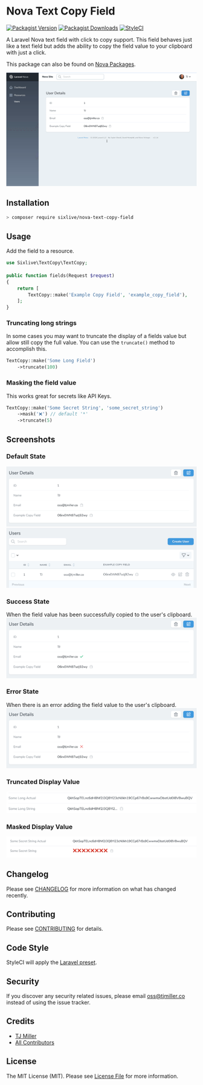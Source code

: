 # Nova Text Copy Field

[![Packagist Version](https://img.shields.io/packagist/v/sixlive/nova-text-copy-field.svg?style=flat-square)](https://packagist.org/packages/sixlive/nova-text-copy-field)
[![Packagist Downloads](https://img.shields.io/packagist/dt/sixlive/nova-text-copy-field.svg?style=flat-square)](https://packagist.org/packages/sixlive/nova-text-copy-field)
[![StyleCI](https://github.styleci.io/repos/152124692/shield)](https://github.styleci.io/repos/152124692)

A Laravel Nova text field with click to copy support. This field behaves just like a text field but adds the ability to copy the field value to your clipboard with just a click.

This package can also be found on [Nova Packages](https://novapackages.com/packages/sixlive/nova-text-copy-field).

![animated screenshot](.docs/animated.gif)

## Installation

```bash
> composer require sixlive/nova-text-copy-field
```

## Usage
Add the field to a resource.

```php
use Sixlive\TextCopy\TextCopy;

public function fields(Request $request)
{
    return [
        TextCopy::make('Example Copy Field', 'example_copy_field'),
    ];
}
```

### Truncating long strings
In some cases you may want to truncate the display of a fields value but allow still copy the full value. You can use the `truncate()` method to accomplish this.

```php
TextCopy::make('Some Long Field')
    ->truncate(100)
```

### Masking the field value
This works great for secrets like API Keys.

```php
TextCopy::make('Some Secret String', 'some_secret_string')
    ->mask('❌') // default '*'
    ->truncate(5)
```

## Screenshots
### Default State
![default](.docs/default.png)
![default](.docs/index.png)

### Success State
When the field value has been successfully copied to the user's clipboard.
![success](.docs/success.png)

### Error State
When there is an error adding the field value to the user's clipboard.
![error](.docs/error.png)

### Truncated Display Value
![truncated display](.docs/truncated-screenshot.png)

### Masked Display Value
![masked display](.docs/masked-screenshot.png)

## Changelog
Please see [CHANGELOG](CHANGELOG.md) for more information on what has changed recently.

## Contributing
Please see [CONTRIBUTING](CONTRIBUTING.md) for details.

## Code Style
StyleCI will apply the [Laravel preset](https://docs.styleci.io/presets#laravel).

## Security
If you discover any security related issues, please email oss@tjmiller.co instead of using the issue tracker.

## Credits
- [TJ Miller](https://github.com/sixlive)
- [All Contributors](../../contributors)

## License
The MIT License (MIT). Please see [License File](LICENSE.md) for more information.
